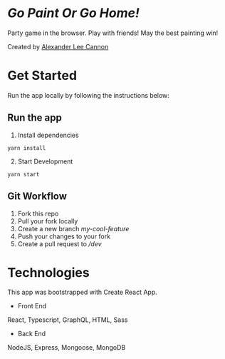 # _Go Paint Or Go Home!_
Party game in the browser. Play with friends! May the best painting win!

Created by [Alexander Lee Cannon](https://alex-cannon.github.io/portfolio)

# Get Started
Run the app locally by following the instructions below:

## Run the app
1. Install dependencies
```
yarn install
```

2. Start Development
```
yarn start
```

## Git Workflow
1. Fork this repo
2. Pull your fork locally
3. Create a new branch _my-cool-feature_
4. Push your changes to your fork
5. Create a pull request to _/dev_

# Technologies
This app was bootstrapped with Create React App.

* Front End

React, Typescript, GraphQL, HTML, Sass

* Back End

NodeJS, Express, Mongoose, MongoDB
